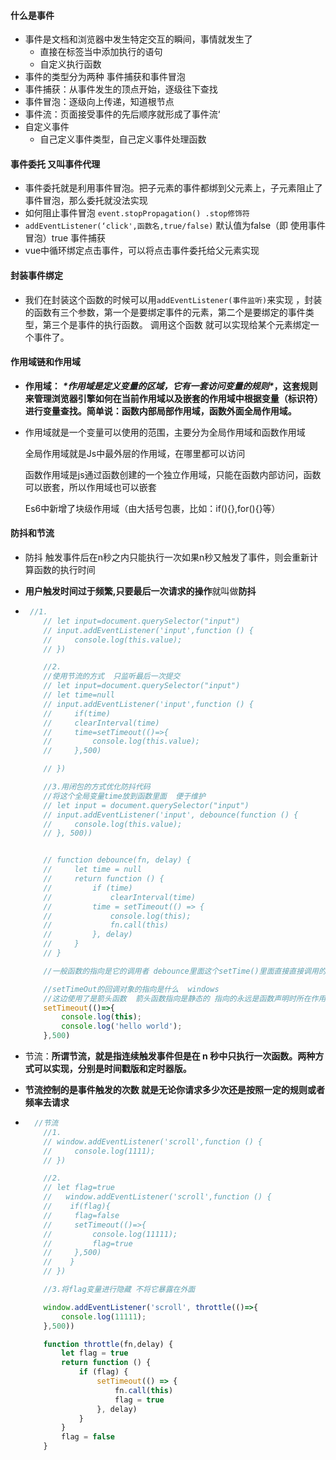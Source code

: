 #### 什么是事件

- 事件是文档和浏览器中发生特定交互的瞬间，事情就发生了
  - 直接在标签当中添加执行的语句
  - 自定义执行函数
- 事件的类型分为两种 事件捕获和事件冒泡
- 事件捕获：从事件发生的顶点开始，逐级往下查找
- 事件冒泡：逐级向上传递，知道根节点
- 事件流：页面接受事件的先后顺序就形成了事件流‘
- 自定义事件
  - 自己定义事件类型，自己定义事件处理函数

#### 事件委托 又叫事件代理

- 事件委托就是利用事件冒泡。把子元素的事件都绑到父元素上，子元素阻止了事件冒泡，那么委托就没法实现
- 如何阻止事件冒泡 `event.stopPropagation() .stop修饰符`
- `addEventListener(‘click',函数名,true/false)` 默认值为false（即 使用事件冒泡）true 事件捕获
- vue中循环绑定点击事件，可以将点击事件委托给父元素实现

#### 封装事件绑定

- 我们在封装这个函数的时候可以用`addEventListener(事件监听)`来实现 ，封装的函数有三个参数，第一个是要绑定事件的元素，第二个是要绑定的事件类型，第三个是事件的执行函数。 调用这个函数 就可以实现给某个元素绑定一个事件了。

#### 作用域链和作用域

- **作用域：** ***\*作用域是定义变量的区域，它有一套访问变量的规则\**，这套规则来管理浏览器引擎如何在当前作用域以及嵌套的作用域中根据变量（标识符）进行变量查找。简单说：函数内部局部作用域，函数外面全局作用域。**

- 作用域就是一个变量可以使用的范围，主要分为全局作用域和函数作用域

  全局作用域就是Js中最外层的作用域，在哪里都可以访问

  函数作用域是js通过函数创建的一个独立作用域，只能在函数内部访问，函数可以嵌套，所以作用域也可以嵌套

  Es6中新增了块级作用域（由大括号包裹，比如：if(){},for(){}等）

#### 防抖和节流

- 防抖  触发事件后在n秒之内只能执行一次如果n秒又触发了事件，则会重新计算函数的执行时间
-  **用户触发时间过于频繁,只要最后一次请求的操作**就叫做**防抖**

- ```js
   //1.
      // let input=document.querySelector("input")
      // input.addEventListener('input',function () {  
      //     console.log(this.value);
      // })
  
      //2.
      //使用节流的方式  只监听最后一次提交
      // let input=document.querySelector("input")
      // let time=null
      // input.addEventListener('input',function () {  
      //     if(time)
      //     clearInterval(time)
      //     time=setTimeout(()=>{
      //         console.log(this.value);
      //     },500)
  
      // })
  
      //3.用闭包的方式优化防抖代码
      //将这个全局变量time放到函数里面  便于维护
      // let input = document.querySelector("input")
      // input.addEventListener('input', debounce(function () {
      //     console.log(this.value);
      // }, 500))
  
  
      // function debounce(fn, delay) {
      //     let time = null
      //     return function () {
      //         if (time)
      //             clearInterval(time)
      //         time = setTimeout(() => {
      //             console.log(this);
      //             fn.call(this)
      //         }, delay)
      //     }
      // }
  
      //一般函数的指向是它的调用者 debounce里面这个setTime()里面直接直接调用的所以指向就是window对象
  
      //setTimeOut的回调对象的指向是什么  windows
      //这边使用了是箭头函数  箭头函数指向是静态的 指向的永远是函数声明时所在作用域的this的值  所以这个this指向就是debounce的调用者
      setTimeout(()=>{
          console.log(this);
          console.log('hello world');
      },500)
  ```

- 节流：**所谓节流，就是指连续触发事件但是在 n 秒中只执行一次函数。两种方式可以实现，分别是时间戳版和定时器版。**

- **节流控制的是事件触发的次数 就是无论你请求多少次还是按照一定的规则或者频率去请求**

- ```js
    //节流
      //1.
      // window.addEventListener('scroll',function () {  
      //     console.log(1111);
      // })
  
      //2.
      // let flag=true
      //   window.addEventListener('scroll',function () {  
      //    if(flag){
      //     flag=false
      //     setTimeout(()=>{
      //         console.log(11111);
      //         flag=true
      //     },500)
      //    }
      // })
  
      //3.将flag变量进行隐藏 不将它暴露在外面
  
      window.addEventListener('scroll', throttle(()=>{
          console.log(11111);
      },500))
  
      function throttle(fn,delay) {
          let flag = true
          return function () {
              if (flag) {
                  setTimeout(() => {
                      fn.call(this)
                      flag = true
                  }, delay)
              }
          }
          flag = false
      }
  ```

  

